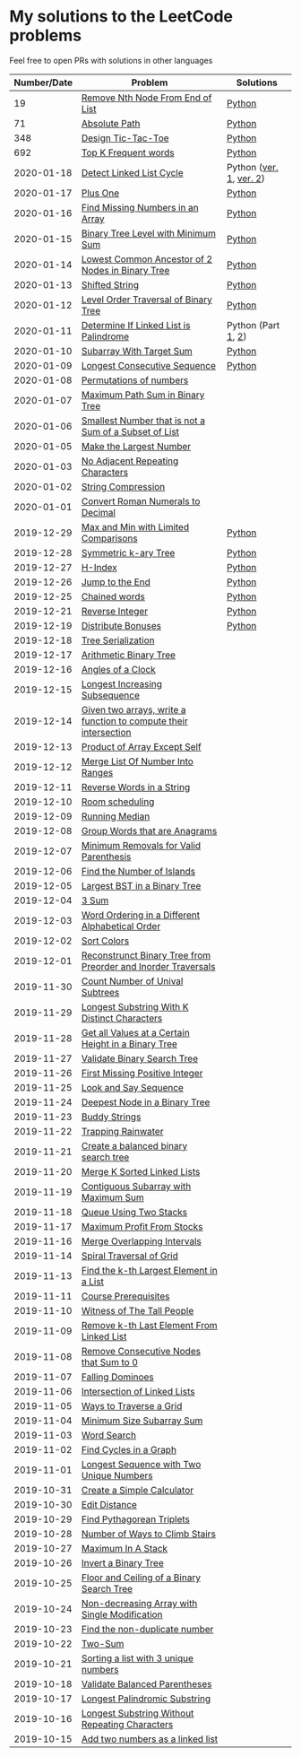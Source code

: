 # My solutions to the LeetCode problems

Feel free to open PRs with solutions in other languages

| Number/Date | Problem                                                                               | Solutions                                                                                                |
| ----------- | ------------------------------------------------------------------------------------- | -------------------------------------------------------------------------------------------------------- |
| 19          | [Remove Nth Node From End of List](19/PROBLEM.md)                                     | [Python](./19/Python/solution.py)                                                                        |
| 71          | [Absolute Path](200121/PROBLEM.md)                                                    | [Python](200121/Python/solution.py)                                                                      |
| 348         | [Design Tic-Tac-Toe](200120/PROBLEM.md)                                               | [Python](200120/Python/solution.py)                                                                      |
| 692         | [Top K Frequent words](200119/PROBLEM.md)                                             | [Python](200119/Python/solution.py)                                                                      |
| 2020-01-18  | [Detect Linked List Cycle](200118/PROBLEM.md)                                         | Python ([ver. 1](200118/Python/solution_hash.py), [ver. 2](200118/Python/solution_floyd.py))             |
| 2020-01-17  | [Plus One](200117/PROBLEM.md)                                                         | [Python](200117/Python/solution.py)                                                                      |
| 2020-01-16  | [Find Missing Numbers in an Array](200116/PROBLEM.md)                                 | [Python](200116/Python/solution.py)                                                                      |
| 2020-01-15  | [Binary Tree Level with Minimum Sum](200115/PROBLEM.md)                               | [Python](200115/Python/solution.py)                                                                      |
| 2020-01-14  | [Lowest Common Ancestor of 2 Nodes in Binary Tree](200114/PROBLEM.md)                 | [Python](200114/Python/solution.py)                                                                      |
| 2020-01-13  | [Shifted String](200113/PROBLEM.md)                                                   | [Python](200113/Python/solution.py)                                                                      |
| 2020-01-12  | [Level Order Traversal of Binary Tree](200112/PROBLEM.md)                             | [Python](200112/Python/solution.py)                                                                      |
| 2020-01-11  | [Determine If Linked List is Palindrome](200111/PROBLEM.md)                           | Python (Part [1](200111/Python/solution_doubly_linked.py), [2](200111/Python/solution_single_linked.py)) |
| 2020-01-10  | [Subarray With Target Sum](200110/PROBLEM.md)                                         | [Python](200110/Python/solution.py)                                                                      |
| 2020-01-09  | [Longest Consecutive Sequence](200109/PROBLEM.md)                                     | [Python](200109/Python/solution.py)                                                                      |
| 2020-01-08  | [Permutations of numbers](200108/PROBLEM.md)                                          |                                                                                                          |
| 2020-01-07  | [Maximum Path Sum in Binary Tree](200107/PROBLEM.md)                                  |                                                                                                          |
| 2020-01-06  | [Smallest Number that is not a Sum of a Subset of List](200106/PROBLEM.md)            |                                                                                                          |
| 2020-01-05  | [Make the Largest Number](200105/PROBLEM.md)                                          |                                                                                                          |
| 2020-01-03  | [No Adjacent Repeating Characters](200103/PROBLEM.md)                                 |                                                                                                          |
| 2020-01-02  | [String Compression](200102/PROBLEM.md)                                               |                                                                                                          |
| 2020-01-01  | [Convert Roman Numerals to Decimal](200101/PROBLEM.md)                                |                                                                                                          |
| 2019-12-29  | [Max and Min with Limited Comparisons](191229/PROBLEM.md)                             | [Python](191229/Python/solution.py)                                                                      |
| 2019-12-28  | [Symmetric k-ary Tree](191228/PROBLEM.md)                                             | [Python](191228/Python/solution.py)                                                                      |
| 2019-12-27  | [H-Index](191227/PROBLEM.md)                                                          | [Python](191227/Python/solution.py)                                                                      |
| 2019-12-26  | [Jump to the End](191226/PROBLEM.md)                                                  | [Python](191226/Python/solution.py)                                                                      |
| 2019-12-25  | [Chained words](191225/PROBLEM.md)                                                    | [Python](191225/Python/solution.py)                                                                      |
| 2019-12-21  | [Reverse Integer](191221/PROBLEM.md)                                                  | [Python](191221/Python/solution.py)                                                                      |
| 2019-12-19  | [Distribute Bonuses](191219/PROBLEM.md)                                               | [Python](191219/Python/solution.py)                                                                      |
| 2019-12-18  | [Tree Serialization](191218/PROBLEM.md)                                               |                                                                                                          |
| 2019-12-17  | [Arithmetic Binary Tree](191217/PROBLEM.md)                                           |                                                                                                          |
| 2019-12-16  | [Angles of a Clock](191216/PROBLEM.md)                                                |                                                                                                          |
| 2019-12-15  | [Longest Increasing Subsequence](191215/PROBLEM.md)                                   |                                                                                                          |
| 2019-12-14  | [Given two arrays, write a function to compute their intersection](191214/PROBLEM.md) |                                                                                                          |
| 2019-12-13  | [Product of Array Except Self](191213/PROBLEM.md)                                     |                                                                                                          |
| 2019-12-12  | [Merge List Of Number Into Ranges](191212/PROBLEM.md)                                 |                                                                                                          |
| 2019-12-11  | [Reverse Words in a String](191211/PROBLEM.md)                                        |                                                                                                          |
| 2019-12-10  | [Room scheduling](191210/PROBLEM.md)                                                  |                                                                                                          |
| 2019-12-09  | [Running Median](191209/PROBLEM.md)                                                   |                                                                                                          |
| 2019-12-08  | [Group Words that are Anagrams](191208/PROBLEM.md)                                    |                                                                                                          |
| 2019-12-07  | [Minimum Removals for Valid Parenthesis](191207/PROBLEM.md)                           |                                                                                                          |
| 2019-12-06  | [Find the Number of Islands](191206/PROBLEM.md)                                       |                                                                                                          |
| 2019-12-05  | [Largest BST in a Binary Tree](191205/PROBLEM.md)                                     |                                                                                                          |
| 2019-12-04  | [3 Sum](191204/PROBLEM.md)                                                            |                                                                                                          |
| 2019-12-03  | [Word Ordering in a Different Alphabetical Order](191203/PROBLEM.md)                  |                                                                                                          |
| 2019-12-02  | [Sort Colors](191202/PROBLEM.md)                                                      |                                                                                                          |
| 2019-12-01  | [Reconstrunct Binary Tree from Preorder and Inorder Traversals](191201/PROBLEM.md)    |                                                                                                          |
| 2019-11-30  | [Count Number of Unival Subtrees](191130/PROBLEM.md)                                  |                                                                                                          |
| 2019-11-29  | [Longest Substring With K Distinct Characters](191129/PROBLEM.md)                     |                                                                                                          |
| 2019-11-28  | [Get all Values at a Certain Height in a Binary Tree](191128/PROBLEM.md)              |                                                                                                          |
| 2019-11-27  | [Validate Binary Search Tree](191127/PROBLEM.md)                                      |                                                                                                          |
| 2019-11-26  | [First Missing Positive Integer](191126/PROBLEM.md)                                   |                                                                                                          |
| 2019-11-25  | [Look and Say Sequence](191125/PROBLEM.md)                                            |                                                                                                          |
| 2019-11-24  | [Deepest Node in a Binary Tree](191124/PROBLEM.md)                                    |                                                                                                          |
| 2019-11-23  | [Buddy Strings](191123/PROBLEM.md)                                                    |                                                                                                          |
| 2019-11-22  | [Trapping Rainwater](191122/PROBLEM.md)                                               |                                                                                                          |
| 2019-11-21  | [Create a balanced binary search tree](191121/PROBLEM.md)                             |                                                                                                          |
| 2019-11-20  | [Merge K Sorted Linked Lists](191120/PROBLEM.md)                                      |                                                                                                          |
| 2019-11-19  | [Contiguous Subarray with Maximum Sum](191119/PROBLEM.md)                             |                                                                                                          |
| 2019-11-18  | [Queue Using Two Stacks](191118/PROBLEM.md)                                           |                                                                                                          |
| 2019-11-17  | [Maximum Profit From Stocks](191117/PROBLEM.md)                                       |                                                                                                          |
| 2019-11-16  | [Merge Overlapping Intervals](191116/PROBLEM.md)                                      |                                                                                                          |
| 2019-11-14  | [Spiral Traversal of Grid](191114/PROBLEM.md)                                         |                                                                                                          |
| 2019-11-13  | [Find the k-th Largest Element in a List](191113/PROBLEM.md)                          |                                                                                                          |
| 2019-11-11  | [Course Prerequisites](191111/PROBLEM.md)                                             |                                                                                                          |
| 2019-11-10  | [Witness of The Tall People](191110/PROBLEM.md)                                       |                                                                                                          |
| 2019-11-09  | [Remove k-th Last Element From Linked List](191109/PROBLEM.md)                        |                                                                                                          |
| 2019-11-08  | [Remove Consecutive Nodes that Sum to 0](191108/PROBLEM.md)                           |                                                                                                          |
| 2019-11-07  | [Falling Dominoes](191107/PROBLEM.md)                                                 |                                                                                                          |
| 2019-11-06  | [Intersection of Linked Lists](191106/PROBLEM.md)                                     |                                                                                                          |
| 2019-11-05  | [Ways to Traverse a Grid](191105/PROBLEM.md)                                          |                                                                                                          |
| 2019-11-04  | [Minimum Size Subarray Sum](191104/PROBLEM.md)                                        |                                                                                                          |
| 2019-11-03  | [Word Search](191103/PROBLEM.md)                                                      |                                                                                                          |
| 2019-11-02  | [Find Cycles in a Graph](191102/PROBLEM.md)                                           |                                                                                                          |
| 2019-11-01  | [Longest Sequence with Two Unique Numbers](191101/PROBLEM.md)                         |                                                                                                          |
| 2019-10-31  | [Create a Simple Calculator](191031/PROBLEM.md)                                       |                                                                                                          |
| 2019-10-30  | [Edit Distance](191030/PROBLEM.md)                                                    |                                                                                                          |
| 2019-10-29  | [Find Pythagorean Triplets](191029/PROBLEM.md)                                        |                                                                                                          |
| 2019-10-28  | [Number of Ways to Climb Stairs](191028/PROBLEM.md)                                   |                                                                                                          |
| 2019-10-27  | [Maximum In A Stack](191027/PROBLEM.md)                                               |                                                                                                          |
| 2019-10-26  | [Invert a Binary Tree](191026/PROBLEM.md)                                             |                                                                                                          |
| 2019-10-25  | [Floor and Ceiling of a Binary Search Tree](191025/PROBLEM.md)                        |                                                                                                          |
| 2019-10-24  | [Non-decreasing Array with Single Modification](191024/PROBLEM.md)                    |                                                                                                          |
| 2019-10-23  | [Find the non-duplicate number](191023/PROBLEM.md)                                    |                                                                                                          |
| 2019-10-22  | [Two-Sum](191022/PROBLEM.md)                                                          |                                                                                                          |
| 2019-10-21  | [Sorting a list with 3 unique numbers](191021/PROBLEM.md)                             |                                                                                                          |
| 2019-10-18  | [Validate Balanced Parentheses](191018/PROBLEM.md)                                    |                                                                                                          |
| 2019-10-17  | [Longest Palindromic Substring](191017/PROBLEM.md)                                    |                                                                                                          |
| 2019-10-16  | [Longest Substring Without Repeating Characters](191016/PROBLEM.md)                   |                                                                                                          |
| 2019-10-15  | [Add two numbers as a linked list](191015/PROBLEM.md)                                 |                                                                                                          |
